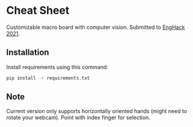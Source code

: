# Cheat  Sheet

Customizable macro board with computer vision. Submitted to [EngHack 2021](https://devpost.com/software/cheat-sheet).

## Installation

Install requirements using this command:

```bash
pip install -r requirements.txt
```
## Note

Current version only supports horizontally oriented hands (might need to rotate your webcam). Point with index finger for selection.
